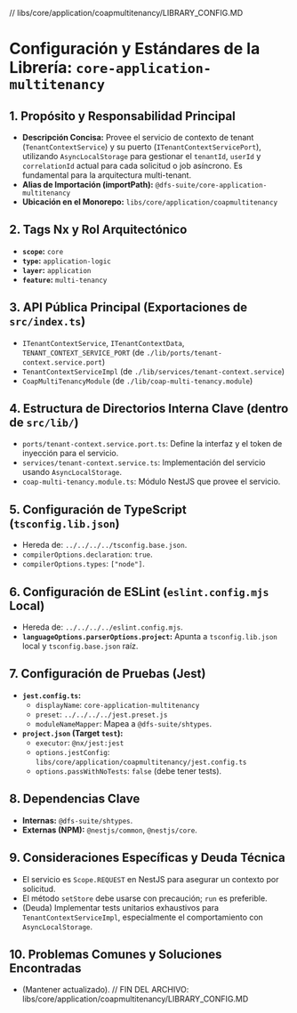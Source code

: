 // libs/core/application/coapmultitenancy/LIBRARY_CONFIG.MD

# Configuración y Estándares de la Librería: `core-application-multitenancy`

## 1. Propósito y Responsabilidad Principal

- **Descripción Concisa:** Provee el servicio de contexto de tenant (`TenantContextService`) y su puerto (`ITenantContextServicePort`), utilizando `AsyncLocalStorage` para gestionar el `tenantId`, `userId` y `correlationId` actual para cada solicitud o job asíncrono. Es fundamental para la arquitectura multi-tenant.
- **Alias de Importación (importPath):** `@dfs-suite/core-application-multitenancy`
- **Ubicación en el Monorepo:** `libs/core/application/coapmultitenancy`

## 2. Tags Nx y Rol Arquitectónico

- **`scope`:** `core`
- **`type`:** `application-logic`
- **`layer`:** `application`
- **`feature`:** `multi-tenancy`

## 3. API Pública Principal (Exportaciones de `src/index.ts`)

- `ITenantContextService`, `ITenantContextData`, `TENANT_CONTEXT_SERVICE_PORT` (de `./lib/ports/tenant-context.service.port`)
- `TenantContextServiceImpl` (de `./lib/services/tenant-context.service`)
- `CoapMultiTenancyModule` (de `./lib/coap-multi-tenancy.module`)

## 4. Estructura de Directorios Interna Clave (dentro de `src/lib/`)

- `ports/tenant-context.service.port.ts`: Define la interfaz y el token de inyección para el servicio.
- `services/tenant-context.service.ts`: Implementación del servicio usando `AsyncLocalStorage`.
- `coap-multi-tenancy.module.ts`: Módulo NestJS que provee el servicio.

## 5. Configuración de TypeScript (`tsconfig.lib.json`)

- Hereda de: `../../../../tsconfig.base.json`.
- `compilerOptions.declaration`: `true`.
- `compilerOptions.types`: `["node"]`.

## 6. Configuración de ESLint (`eslint.config.mjs` Local)

- Hereda de: `../../../../eslint.config.mjs`.
- **`languageOptions.parserOptions.project`:** Apunta a `tsconfig.lib.json` local y `tsconfig.base.json` raíz.

## 7. Configuración de Pruebas (Jest)

- **`jest.config.ts`:**
  - `displayName`: `core-application-multitenancy`
  - `preset`: `../../../../jest.preset.js`
  - `moduleNameMapper`: Mapea a `@dfs-suite/shtypes`.
- **`project.json` (Target `test`):**
  - `executor`: `@nx/jest:jest`
  - `options.jestConfig`: `libs/core/application/coapmultitenancy/jest.config.ts`
  - `options.passWithNoTests`: `false` (debe tener tests).

## 8. Dependencias Clave

- **Internas:** `@dfs-suite/shtypes`.
- **Externas (NPM):** `@nestjs/common`, `@nestjs/core`.

## 9. Consideraciones Específicas y Deuda Técnica

- El servicio es `Scope.REQUEST` en NestJS para asegurar un contexto por solicitud.
- El método `setStore` debe usarse con precaución; `run` es preferible.
- (Deuda) Implementar tests unitarios exhaustivos para `TenantContextServiceImpl`, especialmente el comportamiento con `AsyncLocalStorage`.

## 10. Problemas Comunes y Soluciones Encontradas

- (Mantener actualizado).
  // FIN DEL ARCHIVO: libs/core/application/coapmultitenancy/LIBRARY_CONFIG.MD
